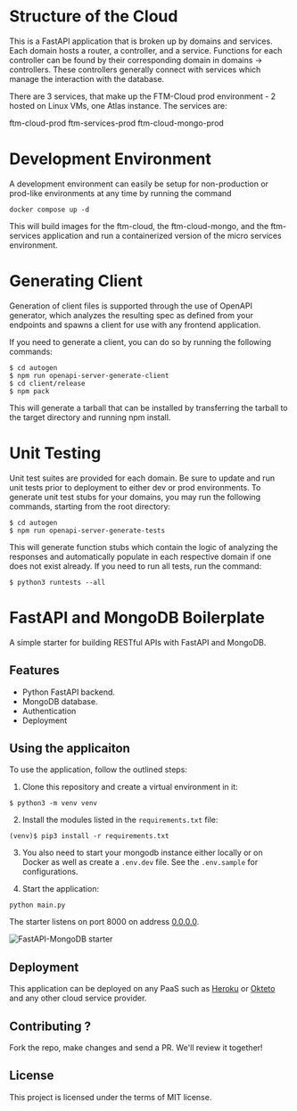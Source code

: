 # Structure of the Cloud
This is a FastAPI application that is broken up by domains and services. Each domain hosts a router, a controller,
and a service. Functions for each controller can be found by their corresponding domain in domains -> controllers. These controllers generally connect with services which manage the interaction with the database. 

There are 3 services, that make up the FTM-Cloud prod environment - 2 hosted on Linux VMs, one Atlas instance. The services are:

ftm-cloud-prod
ftm-services-prod
ftm-cloud-mongo-prod

# Development Environment
A development environment can easily be setup for non-production or prod-like environments at any time by running
the command

```commandline
docker compose up -d
```

This will build images for the ftm-cloud, the ftm-cloud-mongo, and the ftm-services application and run a containerized
version of the micro services environment.

# Generating Client
Generation of client files is supported through the use of OpenAPI generator, which analyzes the resulting spec as defined
from your endpoints and spawns a client for use with any frontend application.

If you need to generate a client, you can do so by running the following commands:

```console
$ cd autogen
$ npm run openapi-server-generate-client
$ cd client/release
$ npm pack
```

This will generate a tarball that can be installed by transferring the tarball to the
target directory and running npm install.

# Unit Testing
Unit test suites are provided for each domain. Be sure to update and run unit tests prior to deployment to
either dev or prod environments. To generate unit test stubs for your domains, you may run the following commands, starting
from the root directory:

```console
$ cd autogen
$ npm run openapi-server-generate-tests
```

This will generate function stubs which contain the logic of analyzing the responses and automatically populate in each
respective domain if one does not exist already. If you need to run all tests, run the command:

```console
$ python3 runtests --all
```

# FastAPI and MongoDB Boilerplate

A simple starter for building RESTful APIs with FastAPI and MongoDB. 

## Features

+ Python FastAPI backend.
+ MongoDB database.
+ Authentication
+ Deployment

## Using the applicaiton

To use the application, follow the outlined steps:

1. Clone this repository and create a virtual environment in it:

```console
$ python3 -m venv venv
```

2. Install the modules listed in the `requirements.txt` file:

```console
(venv)$ pip3 install -r requirements.txt
```
3. You also need to start your mongodb instance either locally or on Docker as well as create a `.env.dev` file. See the `.env.sample` for configurations.

4. Start the application:

```console
python main.py
```


The starter listens on port 8000 on address [0.0.0.0](0.0.0.0:8080). 

![FastAPI-MongoDB starter](https://user-images.githubusercontent.com/31009679/165318867-4a0504d5-1fd0-4adc-8df9-db2ff3c0c3b9.png)

## Deployment

This application can be deployed on any PaaS such as [Heroku](https://heroku.com) or [Okteto](https://okteto) and any other cloud service provider.

## Contributing ?


Fork the repo, make changes and send a PR. We'll review it together!

## License

This project is licensed under the terms of MIT license.
